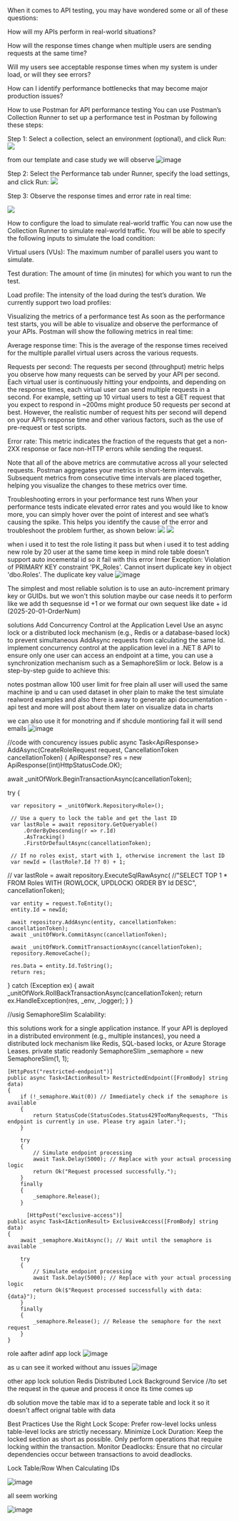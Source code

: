 

When it comes to API testing, you may have wondered some or all of these questions:

How will my APIs perform in real-world situations?

How will the response times change when multiple users are sending requests at the same time?

Will my users see acceptable response times when my system is under load, or will they see errors?

How can I identify performance bottlenecks that may become major production issues?

How to use Postman for API performance testing
You can use Postman’s Collection Runner to set up a performance test in Postman by following these steps:

Step 1: Select a collection, select an environment (optional), and click Run:
<img src="https://voyager.postman.com/gif/june-2023-step-1-how-to-setup-a-run-in-postman.gif" >

from our template and case study we will observe
![image](https://github.com/user-attachments/assets/5d297b6a-cebd-4eb2-bc2e-3acb97f54ec3)


Step 2: Select the Performance tab under Runner, specify the load settings, and click Run:
<img src="https://voyager.postman.com/gif/june-2023-step-2-how-to-setup-a-run-in-postman.gif" >

Step 3: Observe the response times and error rate in real time:

<img src="https://voyager.postman.com/gif/june-2023-step-3-how-to-setup-a-run-in-postman.gif" >

How to configure the load to simulate real-world traffic
You can now use the Collection Runner to simulate real-world traffic. You will be able to specify the following inputs to simulate the load condition:

Virtual users (VUs): The maximum number of parallel users you want to simulate.

Test duration: The amount of time (in minutes) for which you want to run the test.

Load profile: The intensity of the load during the test’s duration. We currently support two load profiles:

Visualizing the metrics of a performance test
As soon as the performance test starts, you will be able to visualize and observe the performance of your APIs. Postman will show the following metrics in real time:

Average response time: This is the average of the response times received for the multiple parallel virtual users across the various requests.

Requests per second: The requests per second (throughput) metric helps you observe how many requests can be served by your API per second. Each virtual user is continuously hitting your endpoints, and depending on the response times, each virtual user can send multiple requests in a second. For example, setting up 10 virtual users to test a GET request that you expect to respond in ~200ms might produce 50 requests per second at best. However, the realistic number of request hits per second will depend on your API’s response time and other various factors, such as the use of pre-request or test scripts.

Error rate: This metric indicates the fraction of the requests that get a non-2XX response or face non-HTTP errors while sending the request.

Note that all of the above metrics are commutative across all your selected requests. Postman aggregates your metrics in short-term intervals. Subsequent metrics from consecutive time intervals are placed together, helping you visualize the changes to these metrics over time.

Troubleshooting errors in your performance test runs
When your performance tests indicate elevated error rates and you would like to know more, you can simply hover over the point of interest and see what’s causing the spike. This helps you identify the cause of the error and troubleshoot the problem further, as shown below:
<img src="https://voyager.postman.com/gif/june-2023-error-breakdown-postman.gif" >
<img src="https://voyager.postman.com/gif/june-2023-errors-tab-in-postman.gif" >


when i used it to test the role listing it pass but when i used it to test adding new role by 20 user at the same time 
keep in mind role table doesn't support auto incemental id so it fail with this error 
Inner Exception: Violation of PRIMARY KEY constraint 'PK_Roles'. Cannot insert duplicate key in object 'dbo.Roles'. The duplicate key value 
![image](https://github.com/user-attachments/assets/855eefd5-61ec-4022-89c2-fb738bd9ba1d)

The simplest and most reliable solution is to use an auto-increment primary key or GUIDs.
but we won't this solution maybe our case needs it to perform like we add th sequesnse id +1 or we format our own sequest like date + id (2025-20-01-OrderNum) 

solutions
 Add Concurrency Control at the Application Level
Use an async lock or a distributed lock mechanism (e.g., Redis or a database-based lock) to prevent simultaneous AddAsync requests from calculating the same Id.
implement concurrency control at the application level in a .NET 8 API to ensure only one user can access an endpoint at a time, you can use a synchronization mechanism such as a SemaphoreSlim or lock. Below is a step-by-step guide to achieve this:

notes 
postman allow 100 user limit for free plain 
all user will used the same machine ip 
and u can used dataset in oher plain to make the test simulate realword examples
and also there is away to generate api documentation - api test and more will post about them later on
visualize data in charts

we can also use it for monotring and if shcdule montioring fail it will send emails
![image](https://github.com/user-attachments/assets/834a44c7-5285-4266-a9f9-0cdac2bbce2a)



//code with concurency issues 
 public async Task<ApiResponse<string>> AddAsync(CreateRoleRequest request, CancellationToken cancellationToken)
 {
   ApiResponse<string>? res = new ApiResponse<string>((int)HttpStatusCode.OK);

   await _unitOfWork.BeginTransactionAsync(cancellationToken);

   try
   {

     var repository = _unitOfWork.Repository<Role>();

     // Use a query to lock the table and get the last ID
     var lastRole = await repository.GetQueryable()
         .OrderByDescending(r => r.Id)
         .AsTracking()
         .FirstOrDefaultAsync(cancellationToken);

     // If no roles exist, start with 1, otherwise increment the last ID
     var newId = (lastRole?.Id ?? 0) + 1;

   //  var lastRole = await repository.ExecuteSqlRawAsync(
   //"SELECT TOP 1 * FROM Roles WITH (ROWLOCK, UPDLOCK) ORDER BY Id DESC", cancellationToken);


     var entity = request.ToEntity();
     entity.Id = newId;

     await repository.AddAsync(entity, cancellationToken: cancellationToken);
     await _unitOfWork.CommitAsync(cancellationToken);

     await _unitOfWork.CommitTransactionAsync(cancellationToken);
     repository.RemoveCache();

     res.Data = entity.Id.ToString();
     return res;
   }
   catch (Exception ex)
   {
     await _unitOfWork.RollBackTransactionAsync(cancellationToken);
     return ex.HandleException(res, _env, _logger);
   }
 }


//usig SemaphoreSlim
Scalability:

this solutions work for a single application instance. If your API is deployed in a distributed environment (e.g., multiple instances), you need a distributed lock mechanism like Redis, SQL-based locks, or Azure Storage Leases.
 private static readonly SemaphoreSlim _semaphore = new SemaphoreSlim(1, 1);

    [HttpPost("restricted-endpoint")]
    public async Task<IActionResult> RestrictedEndpoint([FromBody] string data)
    {
        if (!_semaphore.Wait(0)) // Immediately check if the semaphore is available
        {
            return StatusCode(StatusCodes.Status429TooManyRequests, "This endpoint is currently in use. Please try again later.");
        }

        try
        {
            // Simulate endpoint processing
            await Task.Delay(5000); // Replace with your actual processing logic
            return Ok("Request processed successfully.");
        }
        finally
        {
            _semaphore.Release();
        }

          [HttpPost("exclusive-access")]
    public async Task<IActionResult> ExclusiveAccess([FromBody] string data)
    {
        await _semaphore.WaitAsync(); // Wait until the semaphore is available

        try
        {
            // Simulate endpoint processing
            await Task.Delay(5000); // Replace with your actual processing logic
            return Ok($"Request processed successfully with data: {data}");
        }
        finally
        {
            _semaphore.Release(); // Release the semaphore for the next request
        }
    }


role aafter adinf app lock
![image](https://github.com/user-attachments/assets/028878ab-aa64-4759-99f0-56a13b7d218c)

as u can see it worked without anu issues 
![image](https://github.com/user-attachments/assets/f7cec675-397d-44f4-9b9a-09b48cf94235)


other app lock solution
Redis Distributed Lock
Background Service	//to set the request in the queue and process it once its time comes up

db solution 
move the table max id to a seperate table and lock it so it doesn't affect orignal table with data 

 Best Practices
Use the Right Lock Scope: Prefer row-level locks unless table-level locks are strictly necessary.
Minimize Lock Duration: Keep the locked section as short as possible. Only perform operations that require locking within the transaction.
Monitor Deadlocks: Ensure that no circular dependencies occur between transactions to avoid deadlocks.

 Lock Table/Row When Calculating IDs

![image](https://github.com/user-attachments/assets/4cede6f2-0d3c-4ccb-bfd2-eadd71a522a7)

all seem working 

![image](https://github.com/user-attachments/assets/2eff48e7-c6b0-4ddc-a6af-f25a7b3459ee)
